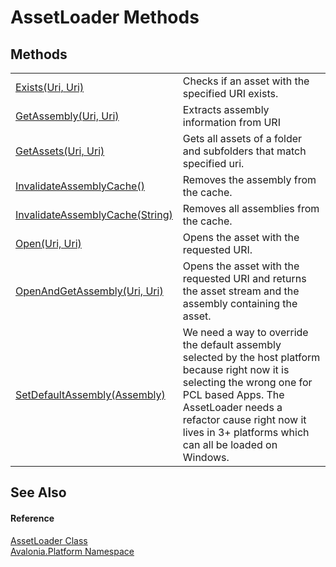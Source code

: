 # AssetLoader Methods




## Methods
<table>
<tr>
<td><a href="M_Avalonia_Platform_AssetLoader_Exists">Exists(Uri, Uri)</a></td>
<td>Checks if an asset with the specified URI exists.</td>
</tr>
<tr>
<td><a href="M_Avalonia_Platform_AssetLoader_GetAssembly">GetAssembly(Uri, Uri)</a></td>
<td>Extracts assembly information from URI</td>
</tr>
<tr>
<td><a href="M_Avalonia_Platform_AssetLoader_GetAssets">GetAssets(Uri, Uri)</a></td>
<td>Gets all assets of a folder and subfolders that match specified uri.</td>
</tr>
<tr>
<td><a href="M_Avalonia_Platform_AssetLoader_InvalidateAssemblyCache">InvalidateAssemblyCache()</a></td>
<td>Removes the assembly from the cache.</td>
</tr>
<tr>
<td><a href="M_Avalonia_Platform_AssetLoader_InvalidateAssemblyCache_1">InvalidateAssemblyCache(String)</a></td>
<td>Removes all assemblies from the cache.</td>
</tr>
<tr>
<td><a href="M_Avalonia_Platform_AssetLoader_Open">Open(Uri, Uri)</a></td>
<td>Opens the asset with the requested URI.</td>
</tr>
<tr>
<td><a href="M_Avalonia_Platform_AssetLoader_OpenAndGetAssembly">OpenAndGetAssembly(Uri, Uri)</a></td>
<td>Opens the asset with the requested URI and returns the asset stream and the assembly containing the asset.</td>
</tr>
<tr>
<td><a href="M_Avalonia_Platform_AssetLoader_SetDefaultAssembly">SetDefaultAssembly(Assembly)</a></td>
<td>We need a way to override the default assembly selected by the host platform because right now it is selecting the wrong one for PCL based Apps. The AssetLoader needs a refactor cause right now it lives in 3+ platforms which can all be loaded on Windows.</td>
</tr>
</table>

## See Also


#### Reference
<a href="T_Avalonia_Platform_AssetLoader">AssetLoader Class</a>  
<a href="N_Avalonia_Platform">Avalonia.Platform Namespace</a>  


